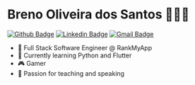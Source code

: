 # Breno Oliveira dos Santos 🧑🏼‍💻

[![Github Badge](https://img.shields.io/badge/-Github-000?style=flat-square&logo=Github&logoColor=white&link=https://github.com/lucasgdb)](https://github.com/brenoos)
[![Linkedin Badge](https://img.shields.io/badge/-LinkedIn-blue?style=flat-square&logo=Linkedin&logoColor=white&link=https://www.linkedin.com/in/rebeccamanzi/)](https://www.linkedin.com/in/brenoos/)
[![Gmail Badge](https://img.shields.io/badge/-Gmail-c14438?style=flat-square&logo=Gmail&logoColor=white&link=mailto:breno.oliver07@gmail.com)](mailto:breno.oliver07@gmail.com)

 - 💙  Full Stack Software Engineer @ RankMyApp
 - 🌱  Currently learning Python and Flutter
 - 🎮  Gamer
 - 💬  Passion for teaching and speaking
